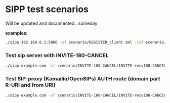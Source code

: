 # SIPP test scenarios

Will be updated and documented.. someday

**examples:**



```bash
./sipp 192.168.0.1:5060 -sf scenario/REGISTER_client.xml -inf scenario/REGISTER_client.csv -m 5 -l 1 -t l1 -trace_msg -trace_err
```

### Test sip server with INVITE-180-CANCEL
```bash
./sipp example.com -sf scenario/INVITE-180-CANCEL/INVITE-recv180-CANCEL-or-BYE.xml -m 1 -s 1001 -ap test -key dnid 1001 -key domain example.com -key clid 2000 -key fromuser 2000
```

### Test SIP-proxy (Kamailio/OpenSIPs) AUTH route (domain part R-URI and from URI)
```bash
./sipp example.com -sf scenario/INVITE-180-CANCEL/INVITE-recv180-CANCEL-or-BYE-domain-test.xml -m 1 -s 1001 -ap test -key dnid 1001 -key fromdomain fromdom.com -key todomain todomain.com -key clid 2000 -key fromuser 2000
```

